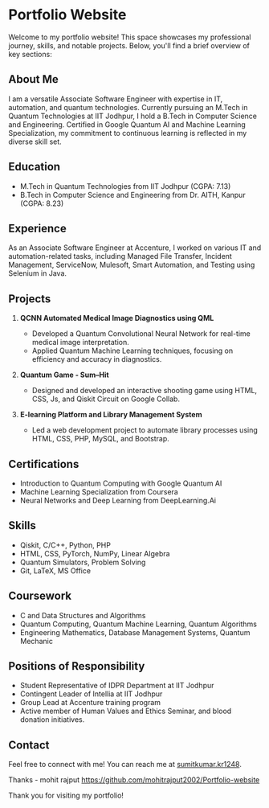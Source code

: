 # Portfolio Website

Welcome to my portfolio website! This space showcases my professional journey, skills, and notable projects. Below, you'll find a brief overview of key sections:

## About Me
I am a versatile Associate Software Engineer with expertise in IT, automation, and quantum technologies. Currently pursuing an M.Tech in Quantum Technologies at IIT Jodhpur, I hold a B.Tech in Computer Science and Engineering. Certified in Google Quantum AI and Machine Learning Specialization, my commitment to continuous learning is reflected in my diverse skill set.

## Education
- M.Tech in Quantum Technologies from IIT Jodhpur (CGPA: 7.13)
- B.Tech in Computer Science and Engineering from Dr. AITH, Kanpur (CGPA: 8.23)

## Experience
As an Associate Software Engineer at Accenture, I worked on various IT and automation-related tasks, including Managed File Transfer, Incident Management, ServiceNow, Mulesoft, Smart Automation, and Testing using Selenium in Java.

## Projects
1. **QCNN Automated Medical Image Diagnostics using QML**
   - Developed a Quantum Convolutional Neural Network for real-time medical image interpretation.
   - Applied Quantum Machine Learning techniques, focusing on efficiency and accuracy in diagnostics.

2. **Quantum Game - Sum–Hit**
   - Designed and developed an interactive shooting game using HTML, CSS, Js, and Qiskit Circuit on Google Collab.

3. **E-learning Platform and Library Management System**
   - Led a web development project to automate library processes using HTML, CSS, PHP, MySQL, and Bootstrap.

## Certifications
- Introduction to Quantum Computing with Google Quantum AI
- Machine Learning Specialization from Coursera
- Neural Networks and Deep Learning from DeepLearning.Ai

## Skills
- Qiskit, C/C++, Python, PHP
- HTML, CSS, PyTorch, NumPy, Linear Algebra
- Quantum Simulators, Problem Solving
- Git, LaTeX, MS Office

## Coursework
- C and Data Structures and Algorithms
- Quantum Computing, Quantum Machine Learning, Quantum Algorithms
- Engineering Mathematics, Database Management Systems, Quantum Mechanic

## Positions of Responsibility
- Student Representative of IDPR Department at IIT Jodhpur
- Contingent Leader of Intellia at IIT Jodhpur
- Group Lead at Accenture training program
- Active member of Human Values and Ethics Seminar, and blood donation initiatives.

## Contact
Feel free to connect with me! You can reach me at [sumitkumar.kr1248](mailto:sumitkumar.kr1248@gmail.com).

Thanks - mohit rajput https://github.com/mohitrajput2002/Portfolio-website

Thank you for visiting my portfolio!
